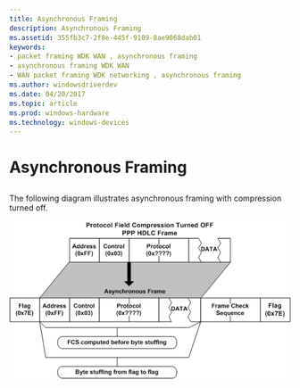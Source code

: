 ```yaml
---
title: Asynchronous Framing
description: Asynchronous Framing
ms.assetid: 355fb3c7-2f8e-445f-9109-8ae9068dab01
keywords:
- packet framing WDK WAN , asynchronous framing
- asynchronous framing WDK WAN
- WAN packet framing WDK networking , asynchronous framing
ms.author: windowsdriverdev
ms.date: 04/20/2017
ms.topic: article
ms.prod: windows-hardware
ms.technology: windows-devices
---
```


# Asynchronous Framing


## <a href="" id="ddk-asynchronous-framing-ng"></a>


The following diagram illustrates asynchronous framing with compression turned off.

![diagram illustrating asynchronous framing with compression turned off](images/ng10f1.png)

 

 





